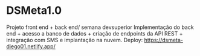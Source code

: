 # DSMeta1.0
Projeto front end + back end/ semana devsuperior
Implementação do back end + acesso a banco de dados + criação de  endpoints da API REST + integração com SMS e implantação na nuvem.
Deploy: https://dsmeta-diego01.netlify.app/
